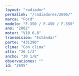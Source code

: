 ```yaml
---
layout: "radiador"
permalink: "/radiadores/2695/"
marca: "Ford"
modelo: "F-350 / F-450 / F-550"
ano: "2002"
motor: "V10 6.8"
transmision: "Estándar"
parte: "431390"
clima: "Con clima"
alto: "26 1/2"
ancho: "30 1/8"
observaciones: ""
id: "2695"
---
```


